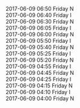 2017-06-09 06:50 Friday  N  
2017-06-09 06:40 Friday  I  
2017-06-09 06:30 Friday  N  
2017-06-09 06:05 Friday  I  
2017-06-09 06:00 Friday  N  
2017-06-09 05:50 Friday  I  
2017-06-09 05:40 Friday  N  
2017-06-09 05:25 Friday  I  
2017-06-09 05:20 Friday  N  
2017-06-09 04:55 Friday  I  
2017-06-09 04:45 Friday  N  
2017-06-09 04:25 Friday  I  
2017-06-09 04:15 Friday  N  
2017-06-09 04:10 Friday  I  
2017-06-09 04:00 Friday  N  
